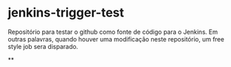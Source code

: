# jenkins-trigger-test
Repositório para testar o github como fonte de código para o Jenkins. Em outras palavras, quando houver uma modificação neste repositório, um free style job sera disparado.

**
